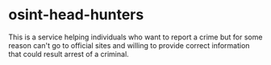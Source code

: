 # osint-head-hunters
This is a service helping individuals who want to report a crime but for some reason can't go to official sites and willing to provide correct information that could result arrest of a criminal.
